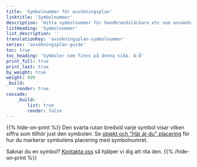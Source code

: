 ```yaml
---
title: 'Symbolnummer för avsökningsplan'
linktitle: 'Symbolnummer'
description: 'Hitta symbolnummer för handbrandsläckare etc som används till våra avsökningsplaner'
listHeading: 'Symbolnummer'
list_description: ''
translationKey: 'avsökningsplan-symbolnummer'
series: 'avsökningsplan-guide'
toc: true
toc_heading: 'Symboler som finns på denna sida. A-Ö'
print_full: true
print_last: true
by_weight: true
weight: 999
_build:
    render: true
cascade:
    _build:
        list: true
        render: false
---
```

{{% hide-on-print %}}
Den svarta rutan bredvid varje symbol visar vilken siffra som tillhör just den symbolen. Se [objekt och "Här är du" placering](/guider/avsökningsplan/symboler) för hur du markerar symbolens placering med symbolnumret.

Saknar du en symbol? [Kontakta oss](/kontakt) så hjälper vi dig att rita den.
{{% /hide-on-print %}}
